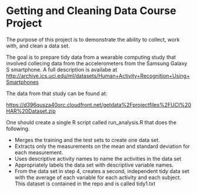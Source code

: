 # Getting and Cleaning Data Course Project
The purpose of this project is to demonstrate the ability to collect, work with, and clean a data set. 

The goal is to prepare tidy data from a wearable computing study that involved collecing data from the accelerometers from the Samsung Galaxy S smartphone. A full description is availabe at http://archive.ics.uci.edu/ml/datasets/Human+Activity+Recognition+Using+Smartphones

The data from that study can be found at:

https://d396qusza40orc.cloudfront.net/getdata%2Fprojectfiles%2FUCI%20HAR%20Dataset.zip

One should create a single R script called run_analysis.R that does the following.

* Merges the training and the test sets to create one data set.
* Extracts only the measurements on the mean and standard deviation for each measurement.
* Uses descriptive activity names to name the activities in the data set
* Appropriately labels the data set with descriptive variable names.
* From the data set in step 4, creates a second, independent tidy data set with the average of each variable for each activity and each subject.  This dataset is contained in the repo and is called tidy1.txt
